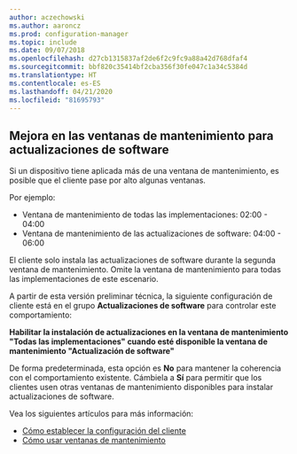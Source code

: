 ```yaml
---
author: aczechowski
ms.author: aaroncz
ms.prod: configuration-manager
ms.topic: include
ms.date: 09/07/2018
ms.openlocfilehash: d27cb1315837af2de6f2c9fc9a88a42d768dfaf4
ms.sourcegitcommit: bbf820c35414bf2cba356f30fe047c1a34c5384d
ms.translationtype: HT
ms.contentlocale: es-ES
ms.lasthandoff: 04/21/2020
ms.locfileid: "81695793"
---
```

## <a name="improvement-to-maintenance-windows-for-software-updates"></a><a name="bkmk_sum-mw"></a> Mejora en las ventanas de mantenimiento para actualizaciones de software
<!--vso2839307-->

Si un dispositivo tiene aplicada más de una ventana de mantenimiento, es posible que el cliente pase por alto algunas ventanas. 

Por ejemplo:

- Ventana de mantenimiento de todas las implementaciones: 02:00 - 04:00
- Ventana de mantenimiento de las actualizaciones de software: 04:00 - 06:00

El cliente solo instala las actualizaciones de software durante la segunda ventana de mantenimiento. Omite la ventana de mantenimiento para todas las implementaciones de este escenario.

A partir de esta versión preliminar técnica, la siguiente configuración de cliente está en el grupo **Actualizaciones de software** para controlar este comportamiento: 

**Habilitar la instalación de actualizaciones en la ventana de mantenimiento "Todas las implementaciones" cuando esté disponible la ventana de mantenimiento "Actualización de software"**

De forma predeterminada, esta opción es **No** para mantener la coherencia con el comportamiento existente. Cámbiela a **Sí** para permitir que los clientes usen otras ventanas de mantenimiento disponibles para instalar actualizaciones de software.

Vea los siguientes artículos para más información:
- [Cómo establecer la configuración del cliente](../../clients/deploy/configure-client-settings.md)
- [Cómo usar ventanas de mantenimiento](../../clients/manage/collections/use-maintenance-windows.md)


